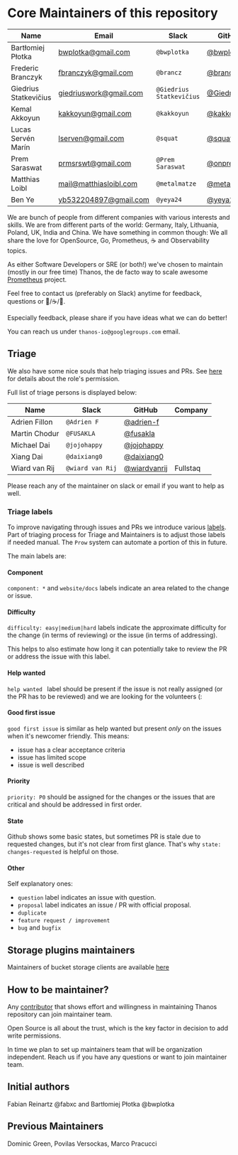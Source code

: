 # Core Maintainers of this repository

| Name                  | Email                  | Slack                    | GitHub                                       | Company       |
|-----------------------|------------------------|--------------------------|----------------------------------------------|---------------|
| Bartłomiej Płotka     | bwplotka@gmail.com     | `@bwplotka`              | [@bwplotka](https://github.com/bwplotka)     | Red Hat       |
| Frederic Branczyk     | fbranczyk@gmail.com    | `@brancz`                | [@brancz](https://github.com/brancz)         | Polar Signals |
| Giedrius Statkevičius | giedriuswork@gmail.com | `@Giedrius Statkevičius` | [@GiedriusS](https://github.com/GiedriusS)   | AdForm        |
| Kemal Akkoyun         | kakkoyun@gmail.com     | `@kakkoyun`              | [@kakkoyun](https://github.com/kakkoyun)     | Red Hat       |
| Lucas Servén Marín    | lserven@gmail.com      | `@squat`                 | [@squat](https://github.com/squat)           | Red Hat       |
| Prem Saraswat         | prmsrswt@gmail.com     | `@Prem Saraswat`         | [@onprem](https://github.com/onprem)         | Red Hat       |
| Matthias Loibl        | mail@matthiasloibl.com | `@metalmatze`            | [@metalmatze](https://github.com/metalmatze) | Polar Signals |
| Ben Ye                | yb532204897@gmail.com  | `@yeya24`                | [@yeya24](https://github.com/yeya24)         | ByteDance     |

We are bunch of people from different companies with various interests and skills. We are from different parts of the world: Germany, Italy, Lithuania, Poland, UK, India and China. We have something in common though: We all share the love for OpenSource, Go, Prometheus, :coffee: and Observability topics.

As either Software Developers or SRE (or both!) we've chosen to maintain (mostly in our free time) Thanos, the de facto way to scale awesome [Prometheus](https://prometheus.io) project.

Feel free to contact us (preferably on Slack) anytime for feedback, questions or :beers:/:coffee:/:tea:.

Especially feedback, please share if you have ideas what we can do better!

You can reach us under `thanos-io@googlegroups.com` email.

## Triage

We also have some nice souls that help triaging issues and PRs. See [here](https://help.github.com/en/articles/repository-permission-levels-for-an-organization#permission-levels-for-repositories-owned-by-an-organization) for details about the role's permission.

Full list of triage persons is displayed below:

| Name          | Slack            | GitHub                                         | Company  |
|---------------|------------------|------------------------------------------------|----------|
| Adrien Fillon | `@Adrien F`      | [@adrien-f](https://github.com/adrien-f)       |          |
| Martin Chodur | `@FUSAKLA`       | [@fusakla](https://github.com/fusakla)         |          |
| Michael Dai   | `@jojohappy`     | [@jojohappy](https://github.com/jojohappy)     |          |
| Xiang Dai     | `@daixiang0`     | [@daixiang0](https://github.com/daixiang0)     |          |
| Wiard van Rij | `@wiard van Rij` | [@wiardvanrij](https://github.com/wiardvanrij) | Fullstaq |

Please reach any of the maintainer on slack or email if you want to help as well.

### Triage labels

To improve navigating through issues and PRs we introduce various [labels](https://github.com/thanos-io/thanos/issues/labels). Part of triaging process for Triage and Maintainers is to adjust those labels if needed manual. The `Prow` system can automate a portion of this in future.

The main labels are:

#### Component

`component: *` and `website/docs` labels indicate an area related to the change or issue.

#### Difficulty

`difficulty: easy|medium|hard` labels indicate the approximate difficulty for the change (in terms of reviewing) or the issue (in terms of addressing).

This helps to also estimate how long it can potentially take to review the PR or address the issue with this label.

#### Help wanted

`help wanted ` label should be present if the issue is not really assigned (or the PR has to be reviewed) and we are looking for the volunteers (:

#### Good first issue

`good first issue` is similar as help wanted but present *only* on the issues when it's newcomer friendly. This means:

* issue has a clear acceptance criteria
* issue has limited scope
* issue is well described

#### Priority

`priority: P0` should be assigned for the changes or the issues that are critical and should be addressed in first order.

#### State

Github shows some basic states, but sometimes PR is stale due to requested changes, but it's not clear from first glance. That's why `state: changes-requested` is helpful on those.

#### Other

Self explanatory ones:

* `question` label indicates an issue with question.
* `proposal` label indicates an issue / PR with official proposal.
* `duplicate`
* `feature request / improvement`
* `bug` and `bugfix`

## Storage plugins maintainers

Maintainers of bucket storage clients are available [here](/docs/storage.md#implementations)

## How to be maintainer?

Any [contributor](CONTRIBUTING.md) that shows effort and willingness in maintaining Thanos repository can join maintainer team.

Open Source is all about the trust, which is the key factor in decision to add write permissions.

In time we plan to set up maintainers team that will be organization independent. Reach us if you have any questions or want to join maintainer team.

## Initial authors

Fabian Reinartz @fabxc and Bartłomiej Płotka @bwplotka

## Previous Maintainers

Dominic Green, Povilas Versockas, Marco Pracucci
